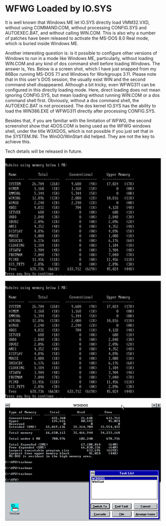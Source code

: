 # WFWG Loaded by IO.SYS

It is well known that Windows ME let IO.SYS directly load VMM32.VXD, without using COMMAND.COM, without processing CONFIG.SYS and AUTOEXEC.BAT, and without calling WIN.COM. This is also why a number of patches have been released to activate the MS-DOS 8.0 Real mode, which is buried inside Windows ME. 

Another interesting question is: is it possible to configure other versions of Windows to run in a mode like Windows ME, particularly, without loading WIN.COM and any kind of dos command shell before loading Windows. The answer is, Yes. Below is a screen shot, which I have just snapped from my 86Box running MS-DOS 7.1 and Windows for Workgroups 3.11. Please note that in this user's DOS session, the usually exist WIN and the second command shell disappeared. Although a bit tricky, even WFWG311 can be configured in this directly loading mode. Here, direct loading does not mean ignoring CONFIG.SYS, but mean loading without running WIN.COM or a dos command shell first. Obviously, without a dos command shell, the AUTOEXEC.BAT is not processed. The dos kernel IO.SYS has the ability to load the WIN386.EXE of WFWG311 directly after processing CONFIG.SYS.

Besides that, if you are familiar with the limitation of WFWG, the second screenshot show that 4DOS.COM is being used as the WFWG windows shell, under the title W3XDOS, which is not possible if you just set that in the SYSTEM.INI. The WinGO/WinStart did helped. They are not the key to achieve this.

Tech details will be released in future.

<img src="./WFWG_1.png" width="640">

![WFWG Loaded by IO.SYS](WFWG_1.png) 

![4DOS as WFWG shell](WFWG_2.png)
